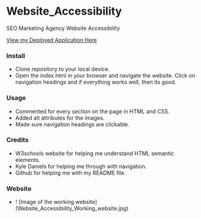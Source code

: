 # Website_Accessibility
SEO Marketing Agency Website Accessibility

<a href="https://byourey.github.io/Website_Accessibility">View my Deployed Application Here</a>

### Install
* Clone repository to your local device.
* Open the index.html in your browser and navigate the website. Click on navigation headings and if everything works well, then its good.

### Usage
* Commented for every section on the page in HTML and CSS.
* Added alt attributes for the images.
* Made sure navigation headings are clickable.

### Credits
* W3schools website for helping me understand HTML semantic elements.
* Kyle Daniels for helping me through with navigation.
* Github for helping me with my README file.

### Website
* ! [Image of the working website] (Website_Accessibility_Working_website.jpg)



